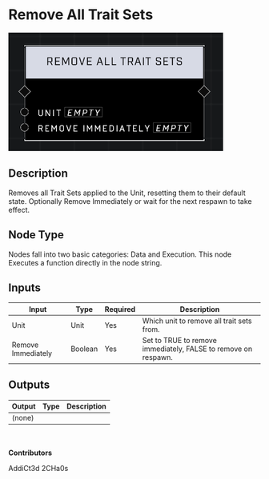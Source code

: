 # Remove All Trait Sets
![](../../../.gitbook/assets/remove-all-trait-sets.png)
## Description
Removes all Trait Sets applied to the Unit, resetting them to their default state. Optionally Remove Immediately or wait for the next respawn to take effect.

## Node Type
Nodes fall into two basic categories: Data and Execution. This node Executes a function directly in the node string.

## Inputs
| Input | Type | Required | Description |
|------------------|------------------|----------|--------------------------------------------------------------|
| Unit | Unit | Yes | Which unit to remove all trait sets from. |
| Remove Immediately | Boolean | Yes | Set to TRUE to remove immediately, FALSE to remove on respawn. |


## Outputs
| Output | Type | Description |
|------------------|------------------|--------------------------------------------------------------|
| (none) | | |

\
\
**Contributors**

AddiCt3d 2CHa0s